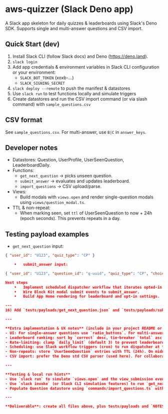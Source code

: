 # aws-quizzer (Slack Deno app)

A Slack app skeleton for daily quizzes & leaderboards using Slack's Deno SDK. Supports single and multi-answer questions and CSV import.

## Quick Start (dev)
1. Install Slack CLI (follow Slack docs) and Deno (https://deno.land).
2. `slack login`
3. Add app credentials & environment variables in Slack CLI configuration or your environment:
   - `SLACK_BOT_TOKEN` (xoxb-...)
   - `SLACK_SIGNING_SECRET`
4. `slack deploy --remote` to push the manifest & datastores
5. Use `slack run` to test functions locally and simulate triggers
6. Create datastores and run the CSV import command (or via slash command) with `sample_questions.csv`

## CSV format
See `sample_questions.csv`. For multi-answer, use `B|C` in `answer_keys`.

## Developer notes
- Datastores: Question, UserProfile, UserSeenQuestion, LeaderboardDaily.
- Functions:
  - `get_next_question` -> picks unseen question.
  - `submit_answer` -> evaluates and updates leaderboard.
  - `import_questions` -> CSV upload/parse.
- Views:
  - Build modals with `views.open` and render single-question modals using `views/question_modal.ts`.
- TTL & non-repeat:
  - When marking seen, set `ttl` of UserSeenQuestion to now + 24h (epoch seconds). This prevents repeats in a day.

## Testing payload examples
- `get_next_question` input:
```json
{ "user_id": "U123", "quiz_type": "CP" }

	•	submit_answer input:

{ "user_id": "U123", "question_id": "q-uuid", "quiz_type": "CP", "choice_ids": ["B"] }

Next steps
	•	Implement scheduled dispatcher workflow that iterates opted-in users and calls get_next_question.
	•	Wire Block Kit modal submit events to submit_answer.
	•	Build App Home rendering for leaderboard and opt-in settings.

---
16) Add `tests/payloads/get_next_question.json` and `tests/payloads/submit_answer.json` with sample JSON shown in README.

---

**Extra implementation & UX notes** (include in your project README or create `NOTES.md`):
- UI: For single-answer questions use `radio_buttons`. For multi-answer use `checkboxes`. The `answer_submit` action will contain either one `selected_option` or an array `selected_options` depending on block type — but in the Deno function payload, normalize to `choice_ids` array.
- Leaderboard ranking: sort by `correct` desc, tie-breaker `total` asc (or whatever you prefer). You can compute percent as `correct/total`.
- Rate-limiting: clamp `daily_limit` (default 3) to prevent leaderboard being dominated by volume. You can reward streaks separately.
- Scheduling: use Slack workflow triggers (cron) to run dispatcher at times of day (e.g., 09:00 & 15:00 local time). Respect user timezone setting in `UserProfile`.
- Non-repeats: store `UserSeenQuestion` entries with TTL (24h). On midnight UTC you will get new pool. If a user exhausts pool, either notify them or allow repeats after 24h.
- CSV import: prefer the Deno std CSV parser (used here). For collaborative editing, consider Google Sheets integration and a periodic sync.

---

**Testing & local run hints**
- Use `slack run` to simulate `views.open` and the view_submission event.
- Use `slack invoke` (or Slack CLI simulation features) to run `get_next_question` and `submit_answer` with sample payloads.
- Populate Question datastore using `commands/import_questions.ts` with `sample_questions.csv`.

---

**Deliverable**: create all files above, plus tests/payloads and `NOTES.md`. Provide console commands in `README.md` to `slack login`, `slack deploy`, and `slack run`.
